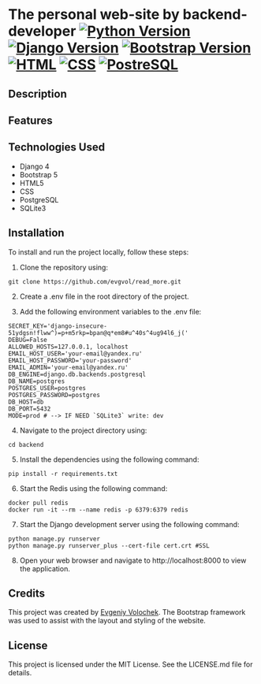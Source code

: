 # The personal web-site by backend-developer [![Python Version](https://img.shields.io/badge/python-3.11-blue)](https://www.python.org/downloads/release/python-3110/) [![Django Version](https://img.shields.io/badge/django-4.2-green)](https://docs.djangoproject.com/en/4.2/) [![Bootstrap Version](https://img.shields.io/badge/bootstrap-5.0-red)](https://getbootstrap.com/docs/4.3/getting-started/introduction/) [![HTML](https://img.shields.io/badge/HTML-5-red)](https://developer.mozilla.org/en-US/docs/Web/Guide/HTML/HTML5) [![CSS](https://img.shields.io/badge/CSS-3-blue)](https://developer.mozilla.org/en-US/docs/Web/CSS) [![PostreSQL](https://img.shields.io/badge/PostreSQL-14.8-blue)](https://developer.mozilla.org/en-US/docs/Web/CSS)


## Description


## Features


## Technologies Used
* Django 4
* Bootstrap 5
* HTML5
* CSS
* PostgreSQL
* SQLite3

## Installation
To install and run the project locally, follow these steps:

1. Clone the repository using:
```
git clone https://github.com/evgvol/read_more.git
```
2. Create a .env file in the root directory of the project.

3. Add the following environment variables to the .env file:
```
SECRET_KEY='django-insecure-51ydgsn!flww^)=p+m5rkp=bpan@q*em8#u^40s^4ug94l6_j('
DEBUG=False
ALLOWED_HOSTS=127.0.0.1, localhost
EMAIL_HOST_USER='your-email@yandex.ru'
EMAIL_HOST_PASSWORD='your-password'
EMAIL_ADMIN='your-email@yandex.ru'
DB_ENGINE=django.db.backends.postgresql
DB_NAME=postgres
POSTGRES_USER=postgres
POSTGRES_PASSWORD=postgres
DB_HOST=db
DB_PORT=5432
MODE=prod # --> IF NEED `SQLite3` write: dev
```

4. Navigate to the project directory using:
```
cd backend
```

5. Install the dependencies using the following command: 
```
pip install -r requirements.txt
```

6.  Start the Redis using the following command:
```
docker pull redis
docker run -it --rm --name redis -p 6379:6379 redis
```

7. Start the Django development server using the following command:
```
python manage.py runserver
python manage.py runserver_plus --cert-file cert.crt #SSL
```

8. Open your web browser and navigate to http://localhost:8000 to view the application.


## Credits
This project was created by [Evgeniy Volochek](https://github.com/EvgVol). The Bootstrap framework was used to assist with the layout and styling of the website.

## License
This project is licensed under the MIT License. See the LICENSE.md file for details.